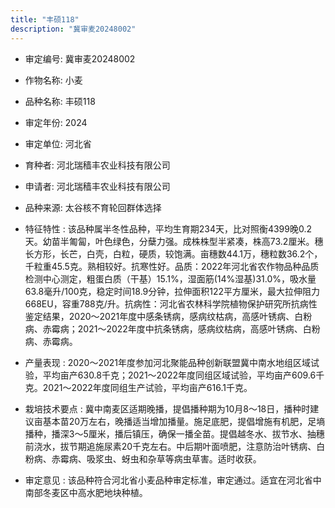 ```yaml
---
title: "丰硕118"
description: "冀审麦20248002"
---
```

* 审定编号:  冀审麦20248002

*  作物名称:  小麦

*  品种名称:  丰硕118

*  审定年份:  2024

*  审定单位:  河北省

* 育种者:  河北瑞穑丰农业科技有限公司

*  申请者:  河北瑞穑丰农业科技有限公司

*  品种来源:  太谷核不育轮回群体选择

*  特征特性 : 
该品种属半冬性品种，平均生育期234天，比对照衡4399晚0.2天。幼苗半匍匐，叶色绿色，分蘖力强。成株株型半紧凑，株高73.2厘米。穗长方形，长芒，白壳，白粒，硬质，较饱满。亩穗数44.1万，穗粒数36.2个，千粒重45.5克。熟相较好。抗寒性好。品质：2022年河北省农作物品种品质检测中心测定，粗蛋白质（干基）15.1%，湿面筋(14%湿基)31.0%，吸水量63.8毫升/100克，稳定时间18.9分钟，拉伸面积122平方厘米，最大拉伸阻力668EU，容重788克/升。抗病性：河北省农林科学院植物保护研究所抗病性鉴定结果，2020～2021年度中感条锈病，感病纹枯病，高感叶锈病、白粉病、赤霉病；2021～2022年度中抗条锈病，感病纹枯病，高感叶锈病、白粉病、赤霉病。
 
*  产量表现 : 
2020～2021年度参加河北聚能品种创新联盟冀中南水地组区域试验，平均亩产630.8千克；2021～2022年度同组区域试验，平均亩产609.6千克。2021～2022年度同组生产试验，平均亩产616.1千克。

*  栽培技术要点 : 
冀中南麦区适期晚播，提倡播种期为10月8～18日，播种时建议亩基本苗20万左右，晚播适当增加播量。施足底肥，提倡增施有机肥，足墒播种，播深3～5厘米，播后镇压，确保一播全苗。提倡越冬水、拔节水、抽穗前浇水，拔节期追施尿素20千克左右。中后期叶面喷肥，注意防治叶锈病、白粉病、赤霉病、吸浆虫、蚜虫和杂草等病虫草害。适时收获。

*  审定意见 : 
该品种符合河北省小麦品种审定标准，审定通过。适宜在河北省中南部冬麦区中高水肥地块种植。
